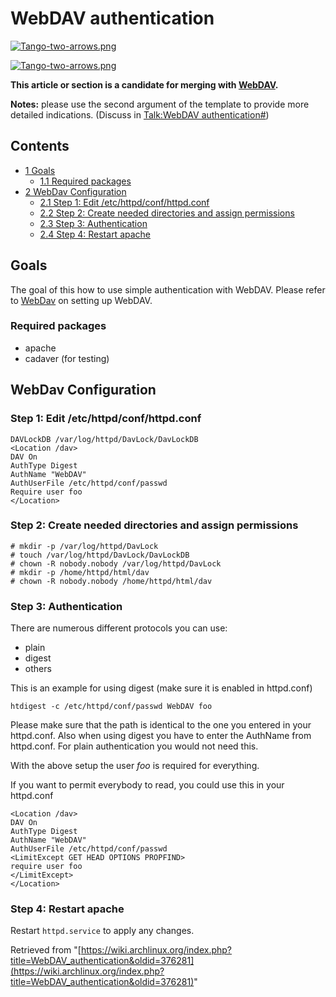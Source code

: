 # WebDAV authentication

[![Tango-two-arrows.png](/images/7/72/Tango-two-arrows.png)](/index.php/File:Tango-two-arrows.png)

[![Tango-two-arrows.png](/images/7/72/Tango-two-arrows.png)](/index.php/File:Tango-two-arrows.png)

**This article or section is a candidate for merging with [WebDAV](/index.php/WebDAV "WebDAV").**

**Notes:** please use the second argument of the template to provide more detailed indications. (Discuss in [Talk:WebDAV authentication#](https://wiki.archlinux.org/index.php/Talk:WebDAV_authentication))

## Contents

*   [1 Goals](#Goals)
    *   [1.1 Required packages](#Required_packages)
*   [2 WebDav Configuration](#WebDav_Configuration)
    *   [2.1 Step 1: Edit /etc/httpd/conf/httpd.conf](#Step_1:_Edit_.2Fetc.2Fhttpd.2Fconf.2Fhttpd.conf)
    *   [2.2 Step 2: Create needed directories and assign permissions](#Step_2:_Create_needed_directories_and_assign_permissions)
    *   [2.3 Step 3: Authentication](#Step_3:_Authentication)
    *   [2.4 Step 4: Restart apache](#Step_4:_Restart_apache)

## Goals

The goal of this how to use simple authentication with WebDAV. Please refer to [WebDav](/index.php?title=WebDav&action=edit&redlink=1 "WebDav (page does not exist)") on setting up WebDAV.

### Required packages

*   apache
*   cadaver (for testing)

## WebDav Configuration

### Step 1: Edit /etc/httpd/conf/httpd.conf

```
DAVLockDB /var/log/httpd/DavLock/DavLockDB
<Location /dav>
DAV On
AuthType Digest
AuthName "WebDAV"
AuthUserFile /etc/httpd/conf/passwd
Require user foo
</Location>

```

### Step 2: Create needed directories and assign permissions

```
# mkdir -p /var/log/httpd/DavLock
# touch /var/log/httpd/DavLock/DavLockDB
# chown -R nobody.nobody /var/log/httpd/DavLock
# mkdir -p /home/httpd/html/dav
# chown -R nobody.nobody /home/httpd/html/dav

```

### Step 3: Authentication

There are numerous different protocols you can use:

*   plain
*   digest
*   others

This is an example for using digest (make sure it is enabled in httpd.conf)

 `htdigest -c /etc/httpd/conf/passwd WebDAV foo` 

Please make sure that the path is identical to the one you entered in your httpd.conf. Also when using digest you have to enter the AuthName from httpd.conf. For plain authentication you would not need this.

With the above setup the user *foo* is required for everything.

If you want to permit everybody to read, you could use this in your httpd.conf

```
<Location /dav>
DAV On
AuthType Digest
AuthName "WebDAV"
AuthUserFile /etc/httpd/conf/passwd
<LimitExcept GET HEAD OPTIONS PROPFIND>
require user foo
</LimitExcept>
</Location>

```

### Step 4: Restart apache

Restart `httpd.service` to apply any changes.

Retrieved from "[https://wiki.archlinux.org/index.php?title=WebDAV_authentication&oldid=376281](https://wiki.archlinux.org/index.php?title=WebDAV_authentication&oldid=376281)"